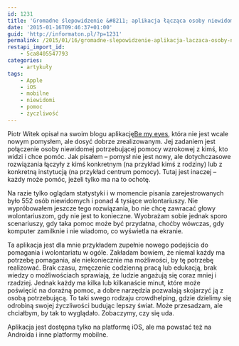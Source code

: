 ```yaml
---
id: 1231
title: 'Gromadne ślepowidzenie &#8211; aplikacja łącząca osoby niewidome z wolontariuszami'
date: '2015-01-16T09:46:37+01:00'
guid: 'http://informaton.pl/?p=1231'
permalink: /2015/01/16/gromadne-slepowidzenie-aplikacja-laczaca-osoby-niewidome-z-wolontariuszami/
restapi_import_id:
    - 5ca8405547793
categories:
    - artykuły
tags:
    - Apple
    - iOS
    - mobilne
    - niewidomi
    - pomoc
    - życzliwość
---
```


Piotr Witek opisał na swoim blogu aplikację[Be my eyes](http://mojaszuflada.pl/badz-moimi-oczami/), która nie jest wcale nowym pomysłem, ale dosyć dobrze zrealizowanym. Jej zadaniem jest połączenie osoby niewidomej potrzebującej pomocy wzrokowej z kimś, kto widzi i chce pomóc. Jak pisałem – pomysł nie jest nowy, ale dotychczasowe rozwiązania łączyły z kimś konkretnym (na przykład kimś z rodziny) lub z konkretną instytucją (na przykład centrum pomocy). Tutaj jest inaczej – każdy może pomóc, jeżeli tylko ma na to ochotę.

Na razie tylko oglądam statystyki i w momencie pisania zarejestrowanych było 552 osób niewidomych i ponad 4 tysiące wolontariuszy. Nie wypróbowałem jeszcze tego rozwiązania, bo nie chcę zawracać głowy wolontariuszom, gdy nie jest to konieczne. Wyobrażam sobie jednak sporo scenariuszy, gdy taka pomoc może być przydatna, choćby wówczas, gdy komputer zamilknie i nie wiadomo, co wyświetla na ekranie.

Ta aplikacja jest dla mnie przykładem zupełnie nowego podejścia do pomagania i wolontariatu w ogóle. Zakładam bowiem, że niemal każdy ma potrzebę pomagania, ale niekoniecznie ma możliwości, by tę potrzebę realizować. Brak czasu, zmęczenie codzienną pracą lub edukacją, brak wiedzy o możliwościach sprawiają, że ludzie angażują się coraz mniej i rzadziej. Jednak każdy ma kilka lub kilkanaście minut, które może poświęcić na doraźną pomoc, a dobre narzędzia pozwalają skojarzyć ją z osobą potrzebującą. To taki swego rodzaju <span lang="en">crowdhelping</span>, gdzie dzielimy się odrobiną swojej życzliwości budując lepszy świat. Może przesadzam, ale chciałbym, by tak to wyglądało. Zobaczymy, czy się uda.

Aplikacja jest dostępna tylko na platformę iOS, ale ma powstać też na Androida i inne platformy mobilne.
